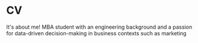 # CV
It's about me!
MBA student with an engineering background and a passion for data-driven decision-making in business contexts such as marketing
